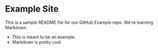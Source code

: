# Example Site

This is a sample README file for our GitHub Example repo. We're learning Markdown.

* This is meant to be an example.
* Markdown is pretty cool.